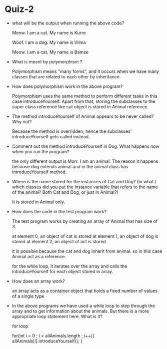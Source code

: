 # Quiz-2

- what will be the output when running the above code?

    Meow. I am a cat. My name is Kurre
    
    Woof. I am a dog. My name is Vilma
    
    Meow. I am a cat. My name is Bamse

- What is meant by polymorphism ?

    Polymorphism means "many forms", and it occurs when we have many classes that are related to each other by inheritance.
    
- How does polymorphism work in the above program?

    Polymorphism uses the same method to perform different tasks in this case introduceYourself. Apart from that, storing the subclasses to the super class reference like cat object is stored in Animal reference.
    
- The method introduceYourself of Animal appears to be never called? Why not?

    Because the method is overridden, hence the subclasses' introduceYourself gets called instead.
    
-  Comment out the method introduceYourself in Dog. What happens now when you run the program?

    the only different output is Morr. I am an animal. The reason it happens because dog extends animal and in the animal class has introduceYourself method.
    
-  Where is the name stored for the instances of Cat and Dog? (In what / which classes did you put the instance variable that refers to the name of the animal? Both Cat and Dog, or just in Animal?)

    It is stored in Animal only.
    
- How does the code in the test program work?

    The test program works by creating an array of Animal that has size of 3. 
    
    at element 0, an object of cat is stored
    at element 1, an object of dog is stored
    at element 2, an object of act is stored
    
    it is possible because the cat and dog inherit from animal. so in this case Animal act as a reference.
    
    for the while loop, it iterates over the array and calls the introduceYourself for each object stored in array.
    
 - How does an array work?
 
    an array acts as a container object that holds a fixed number of values of a single type
    
 - In the above programs we have used a while loop to step through the array and to get information about the animals. But there is a more appropriate loop statement here. What is it?
 
   for loop
   
   for(int i = 0 ; i < allAnimals.length ; i++){
            allAnimals[i].introduceYourself();
        }
   
   
